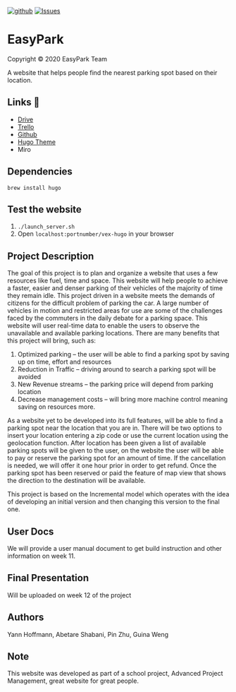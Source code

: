 [![github](https://img.shields.io/badge/git-github-lightgray.svg)](https://github.com/Yann21/bigdata-framework-comparison) [![Issues](https://img.shields.io/badge/issues-github-green.svg)](https://github.com/Yann21/bigdata-framework-comparison/issues)

# EasyPark
Copyright © 2020 EasyPark Team

A website that helps people find the nearest parking spot based on their location.

## Links :pushpin:
* [Drive](https://drive.google.com/drive/folders/1XeDhKQ3tBVu-bmBXwvTrYcLQpHdynRCz?usp=sharing)
* [Trello](https://trello.com/invite/b/zF3XL2sX/adb55d3d1c35d87101e189340013c3a9/project-management)
* [Github](https://github.com/Yann21/project-management)
* [Hugo Theme](https://themes.gohugo.io/vex-hugo/)
* Miro

## Dependencies
`brew install hugo`

## Test the website
1. `./launch_server.sh`
2. Open `localhost:portnumber/vex-hugo` in your browser

## Project Description
The goal of this project is to plan and organize a website that uses a few resources like fuel, time and space. This website will help people to achieve a faster, easier and denser parking of their vehicles of the majority of time they remain idle.
This project driven in a website meets the demands of citizens for the difficult problem of parking the car. A large number of vehicles in motion and restricted areas for use are some of the challenges faced by the commuters in the daily debate for a parking space. This website will user real-time data to enable the users to observe the unavailable and available parking locations. There are many benefits that this project will bring, such as:

1.	Optimized parking – the user will be able to find a parking spot by saving up on time, effort and resources 
2.	Reduction in Traffic – driving around to search a parking spot will be avoided 
3.	New Revenue streams – the parking price will depend from parking location 
4.	Decrease management costs – will bring more machine control meaning saving on resources more.

As a website yet to be developed into its full features, will be able to find a parking spot near the location that you are in. There will be two options to insert your location entering a zip code or use the current location using the geolocation function. After location has been given a list of available parking spots will be given to the user, on the website the user will be able to pay or reserve the parking spot for an amount of time. If the cancellation is needed, we will offer it one hour prior in order to get refund. Once the parking spot has been reserved or paid the feature of map view that shows the direction to the destination will be available. 

This project is based on the Incremental model which operates with the idea of developing an initial version and then changing this version to the final one.

## User Docs
We will provide a user manual document to get build instruction and other information on week 11.

## Final Presentation 
Will be uploaded on week 12 of the project 

## Authors
Yann Hoffmann, Abetare Shabani, Pin Zhu, Guina Weng

## Note
This website was developed as part of a school project, Advanced Project Management, great website for great people.
